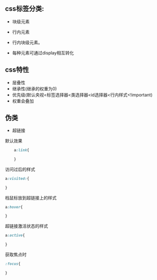 ## css标签分类:

- 块级元素

- 行内元素

- 行内块级元素。

- 每种元素可通过display相互转化


## css特性

- 层叠性
- 继承性(继承的权重为0)
- 优先级(默认央视<标签选择器<类选择器<id选择器<行内样式<!important)
- 权重会叠加

## 伪类
- 超链接

默认效果
```css
	a:link{
      
	}
```
访问过后的样式

```css
a:visited:{
  
}
```

档鼠标放到超链接上的样式

```css
a:hover{
  
}
```

超链接激活状态的样式

```css
a:active{
  
}
```

获取焦点时

```css
:focus{
  
}
```

